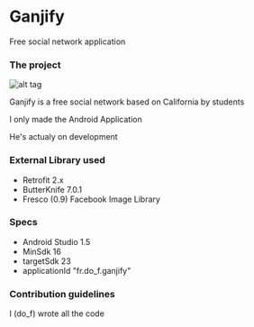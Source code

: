 # Ganjify
Free social network application

### The project ###

![alt tag](http://62-210-36-42.rev.poneytelecom.eu/~do_f/android/ganjify_logo.png)

Ganjify is a free social network based on California by students

I only made the Android Application

He's actualy on development

### External Library used ###

* Retrofit 2.x
* ButterKnife 7.0.1
* Fresco (0.9) Facebook Image Library

### Specs ###

* Android Studio 1.5
* MinSdk 16
* targetSdk 23
* applicationId "fr.do_f.ganjify"

### Contribution guidelines ###

I (do_f) wrote all the code
